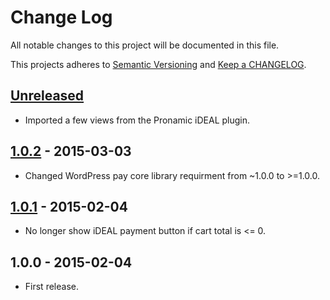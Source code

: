 # Change Log

All notable changes to this project will be documented in this file.

This projects adheres to [Semantic Versioning](http://semver.org/) and [Keep a CHANGELOG](http://keepachangelog.com/).

## [Unreleased][unreleased]
- Imported a few views from the Pronamic iDEAL plugin.

## [1.0.2] - 2015-03-03
- Changed WordPress pay core library requirment from ~1.0.0 to >=1.0.0.

## [1.0.1] - 2015-02-04
- No longer show iDEAL payment button if cart total is <= 0.

## 1.0.0 - 2015-02-04
- First release.

[unreleased]: https://github.com/wp-pay-extensions/ithemes-exchange/compare/1.0.2...HEAD
[1.0.2]: https://github.com/wp-pay-extensions/ithemes-exchange/compare/1.0.0...1.0.2
[1.0.1]: https://github.com/wp-pay-extensions/ithemes-exchange/compare/1.0.0...1.0.1
